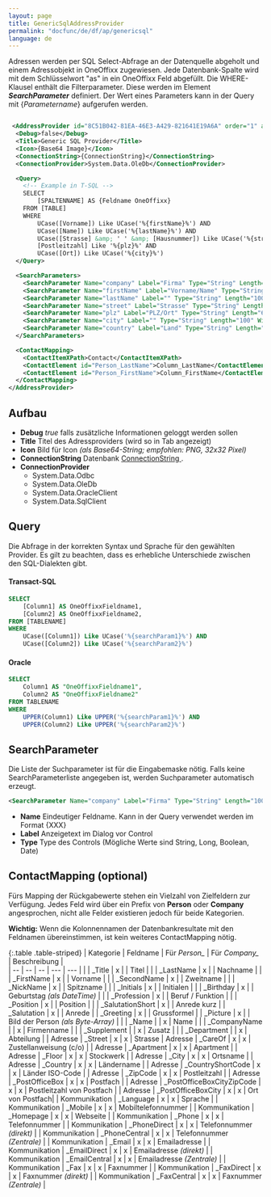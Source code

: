 ```yaml
---
layout: page
title: GenericSqlAddressProvider
permalink: "docfunc/de/df/ap/genericsql"
language: de
---
```


Adressen werden per SQL Select-Abfrage an der Datenquelle abgeholt und einem Adressobjekt in OneOffixx zugewiesen. Jede Datenbank-Spalte wird mit dem Schlüsselwort "as" in ein OneOffixx Feld abgefüllt. Die WHERE-Klausel enthält die Filterparameter. Diese werden im Element ___SearchParameter___ definiert. Der Wert eines Parameters kann in der Query mit {_Parametername_} aufgerufen werden. 

```xml

 <AddressProvider id="8C51B042-81EA-46E3-A429-821641E19A6A" order="1" active="false">
  <Debug>false</Debug>
  <Title>Generic SQL Provider</Title>
  <Icon>{Base64 Image}</Icon>
  <ConnectionString>{ConnectionString}</ConnectionString>
  <ConnectionProvider>System.Data.OleDb</ConnectionProvider>

  <Query>
    <!-- Example in T-SQL -->
    SELECT 
        [SPALTENNAME] AS {Feldname OneOffixx} 
    FROM [TABLE]
    WHERE
        UCase([Vorname]) Like UCase('%{firstName}%') AND
        UCase([Name]) Like UCase('%{lastName}%') AND
        UCase([Strasse] &amp; ' ' &amp; [Hausnummer]) Like UCase('%{street}%') AND
        [Postleitzahl] Like '%{plz}%' AND
        UCase([Ort]) Like UCase('%{city}%')
  </Query>

  <SearchParameters>
    <SearchParameter Name="company" Label="Firma" Type="String" Length="100" Sort="1" />
    <SearchParameter Name="firstName" Label="Vorname/Name" Type="String" Length="100" Sort="2" />
    <SearchParameter Name="lastName" Label="" Type="String" Length="100" Sort="2" Width="90" />
    <SearchParameter Name="street" Label="Strasse" Type="String" Length="100" Sort="3" />
    <SearchParameter Name="plz" Label="PLZ/Ort" Type="String" Length="6" Sort="4" />
    <SearchParameter Name="city" Label="" Type="String" Length="100" Width="130" Sort="4" />
    <SearchParameter Name="country" Label="Land" Type="String" Length="100" Sort="5" />
  </SearchParameters>

  <ContactMapping>
    <ContactItemXPath>Contact</ContactItemXPath>
    <ContactElement id="Person_LastName">Column_LastName</ContactElement>
    <ContactElement id="Person_FirstName">Column_FirstName</ContactElement>
  </ContactMapping>
</AddressProvider>

```


## Aufbau

* __Debug__ *true* falls zusätzliche Informationen geloggt werden sollen
* __Title__ Titel des Adressproviders (wird so in Tab angezeigt)
* __Icon__ Bild für Icon *(als Base64-String; empfohlen: PNG, 32x32 Pixel)*
* __ConnectionString__ Datenbank [ConnectionString ](https://www.connectionstrings.com/).
* __ConnectionProvider__ 
    * System.Data.Odbc
    * System.Data.OleDb
    * System.Data.OracleClient
    * System.Data.SqlClient

## Query

Die Abfrage in der korrekten Syntax und Sprache für den gewählten Provider. Es gilt zu beachten, dass es erhebliche Unterschiede zwischen den SQL-Dialekten gibt.

#### Transact-SQL

```sql
SELECT 
    [Column1] AS OneOffixxFieldname1, 
    [Column2] AS OneOffixxFieldname2, 
FROM [TABLENAME]
WHERE
    UCase([Column1]) Like UCase('%{searchParam1}%') AND
    UCase([Column2]) Like UCase('%{searchParam2}%')
```

#### Oracle

```sql
SELECT 
    Column1 AS "OneOffixxFieldname1",
    Column2 AS "OneOffixxFieldname2"
FROM TABLENAME
WHERE
    UPPER(Column1) Like UPPER('%{searchParam1}%') AND
    UPPER(Column2) Like UPPER('%{searchParam2}%') 
```

## SearchParameter

Die Liste der Suchparameter ist für die Eingabemaske nötig. Falls keine SearchParameterliste angegeben ist, werden Suchparameter automatisch erzeugt.
```xml
<SearchParameter Name="company" Label="Firma" Type="String" Length="100" Sort="1" />
```

* __Name__ Eindeutiger Feldname. Kann in der Query verwendet werden im Format {XXX}
* __Label__ Anzeigetext im Dialog vor Control
* __Type__ Type des Controls (Mögliche Werte sind String, Long, Boolean, Date)

## ContactMapping (optional)

Fürs Mapping der Rückgabewerte stehen ein Vielzahl von Zielfeldern zur Verfügung. Jedes Feld wird über ein Prefix von **Person** oder **Company** angesprochen, nicht alle Felder existieren jedoch für beide Kategorien.

**Wichtig:** Wenn die Kolonnennamen der Datenbankresultate mit den Feldnamen übereinstimmen, ist kein weiteres ContactMapping nötig.  

{:.table .table-striped}
| Kategorie | Feldname | Für *Person_* | Für *Company_*  | Beschreibung |                      
| -- | -- | -- | --- | --- |
| | _Title | x | | Titel |
| | _LastName | x | | Nachname |
| | _FirstName | x | | Vorname |
| | _SecondName | x | | Zweitname |
| | _NickName | x | | Spitzname |
| | _Initials | x | | Initialen |
| | _Birthday | x | | Geburtstag *(als DateTime)* |
| | _Profession | x | | Beruf / Funktion |
| | _Position | x | | Position |
| | _SalutationShort | x | | Anrede kurz
| | _Salutation | x | | Anrede
| | _Greeting | x | | Grussformel
| | _Picture | x | | Bild der Person *(als Byte-Array)* |
| | _Name | | x | Name |
| | _CompanyName | | x | Firmenname |
| | _Supplement | | x | Zusatz |
| | _Department | | x | Abteilung |
| Adresse | _Street | x | x | Strasse
| Adresse | _CareOf | x | x | Zustellanweisung (c/o) |
| Adresse | _Apartment | x | x | Apartment |
| Adresse | _Floor | x | x | Stockwerk |
| Adresse | _City | x | x | Ortsname |
| Adresse | _Country | x | x | Ländername |
| Adresse | _CountryShortCode | x | x | Länder ISO-Code |
| Adresse | _ZipCode | x | x | Postleitzahl |
| Adresse | _PostOfficeBox | x | x | Postfach |
| Adresse | _PostOfficeBoxCityZipCode | x | x | Postleitzahl von Postfach |
| Adresse | _PostOfficeBoxCity | x | x | Ort von Postfach|
| Kommunikation | _Language | x | x | Sprache |
| Kommunikation | _Mobile | x | x | Mobiltelefonnummer |
| Kommunikation | _Homepage | x | x | Webseite |
| Kommunikation | _Phone | x | x | Telefonnummer |
| Kommunikation | _PhoneDirect | x | x | Telefonnummer *(direkt)* |
| Kommunikation | _PhoneCentral | x | x | Telefonnummer *(Zentrale)* |
| Kommunikation | _Email | x | x | Emailadresse |
| Kommunikation | _EmailDirect | x | x | Emailadresse *(direkt)* |
| Kommunikation | _EmailCentral | x | x | Emailadresse *(Zentrale)* |
| Kommunikation | _Fax | x | x | Faxnummer |
| Kommunikation | _FaxDirect | x | x | Faxnummer *(direkt)* |
| Kommunikation | _FaxCentral | x | x | Faxnummer *(Zentrale)* |


